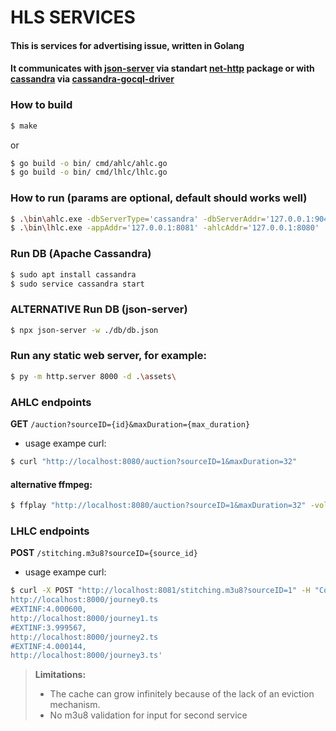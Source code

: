 # HLS SERVICES

#### This is services for advertising issue, written in Golang
#### It communicates with [json-server](https://www.npmjs.com/package/json-server) via standart [net-http](https://pkg.go.dev/net/http) package or with [cassandra](https://cassandra.apache.org/) via [cassandra-gocql-driver](https://github.com/apache/cassandra-gocql-driver)

### How to build
```bash
$ make
```
or
```bash
$ go build -o bin/ cmd/ahlc/ahlc.go
$ go build -o bin/ cmd/lhlc/lhlc.go
```
### How to run (params are optional, default should works well)
```bash
$ .\bin\ahlc.exe -dbServerType='cassandra' -dbServerAddr='127.0.0.1:9042' -cacheTTL=20
$ .\bin\lhlc.exe -appAddr='127.0.0.1:8081' -ahlcAddr='127.0.0.1:8080'
```
### Run DB (Apache Cassandra)
```bash
$ sudo apt install cassandra
$ sudo service cassandra start
```
### ALTERNATIVE Run DB (json-server)
```bash
$ npx json-server -w ./db/db.json
```

### Run any static web server, for example:
```bash
$ py -m http.server 8000 -d .\assets\
```
### AHLC endpoints
 **GET** `/auction?sourceID={id}&maxDuration={max_duration}`
 - usage exampe curl:
```bash 
$ curl "http://localhost:8080/auction?sourceID=1&maxDuration=32"
```
#### alternative ffmpeg:
```bash 
$ ffplay "http://localhost:8080/auction?sourceID=1&maxDuration=32" -volume 1
```
### LHLC endpoints
 **POST** `/stitching.m3u8?sourceID={source_id}`
 - usage exampe curl:
 ```bash 
$ curl -X POST "http://localhost:8081/stitching.m3u8?sourceID=1" -H "Content-Type: text/plain" --data-binary '#EXTINF:3.999744,
http://localhost:8000/journey0.ts
#EXTINF:4.000600,
http://localhost:8000/journey1.ts
#EXTINF:3.999567,
http://localhost:8000/journey2.ts
#EXTINF:4.000144,
http://localhost:8000/journey3.ts'
```

> **Limitations:**
>
> - The cache can grow infinitely because of the lack of an eviction mechanism.
> - No m3u8 validation for input for second service
